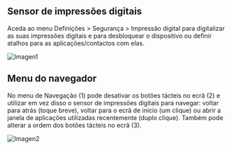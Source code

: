 ﻿## Sensor de impressões digitais

Aceda ao menu Definições > Segurança > Impressão digital para digitalizar as suas impressões digitais e para desbloquear o dispositivo ou definir atalhos para as aplicações/contactos com elas.

![Imagen1](http://static.energysistem.com/images/manuals/42436/58d2ad6111d4c.jpg)

## Menu do navegador

No menu de Navegação (1) pode desativar os botões tácteis no ecrã (2) e utilizar em vez disso o sensor de impressões digitais para navegar: voltar para atrás (toque breve), voltar para o ecrã de início (um clique) ou abrir a janela de aplicações utilizadas recentemente (duplo clique). Também pode alterar a ordem dos botões tácteis no ecrã (3).

![Imagen2](http://static.energysistem.com/images/manuals/42436/58d2ad742a8b4.jpg)

